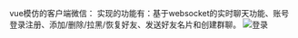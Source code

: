 vue模仿的客户端微信：
实现的功能有：基于websocket的实时聊天功能、账号登录注册、添加/删除/拉黑/恢复好友、发送好友名片和创建群聊。
![登录](https://github.com/winwinds/wechat/blob/master/readme-img/%E7%99%BB%E5%BD%95.gif)
